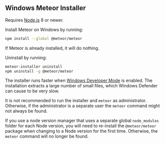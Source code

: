 ## Windows Meteor Installer

Requires [Node.js](https://nodejs.org/) 8 or newer.

Install Meteor on Windows by running:

```bash
npm install --global @meteor/meteor
```

If Meteor is already installed, it will do nothing.

Uninstall by running:

```bash
meteor-installer uninstall
npm uninstall -g @meteor/meteor
```

The installer runs faster when [Windows Developer Mode](https://docs.microsoft.com/en-us/windows/apps/get-started/enable-your-device-for-development) is enabled. The installation extracts a large number of small files, which Windows Defender can cause to be very slow.

It is not recommended to run the installer and `meteor` as administrator. Otherwise, if the administrator is a separate user the `meteor` command might not always be found.

If you use a node version manager that uses a separate global `node_modules` folder for each Node version, you will need to re-install the `@meteor/meteor` package when changing to a Node version for the first time. Otherwise, the `meteor` command will no longer be found.
